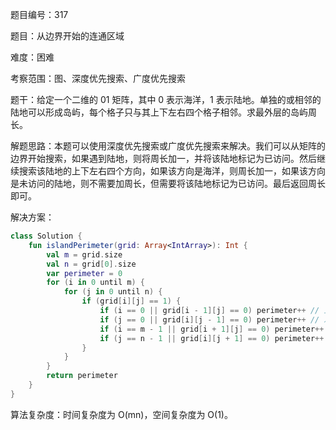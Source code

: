 题目编号：317

题目：从边界开始的连通区域

难度：困难

考察范围：图、深度优先搜索、广度优先搜索

题干：给定一个二维的 01 矩阵，其中 0 表示海洋，1 表示陆地。单独的或相邻的陆地可以形成岛屿，每个格子只与其上下左右四个格子相邻。求最外层的岛屿周长。

解题思路：本题可以使用深度优先搜索或广度优先搜索来解决。我们可以从矩阵的边界开始搜索，如果遇到陆地，则将周长加一，并将该陆地标记为已访问。然后继续搜索该陆地的上下左右四个方向，如果该方向是海洋，则周长加一，如果该方向是未访问的陆地，则不需要加周长，但需要将该陆地标记为已访问。最后返回周长即可。

解决方案：

```kotlin
class Solution {
    fun islandPerimeter(grid: Array<IntArray>): Int {
        val m = grid.size
        val n = grid[0].size
        var perimeter = 0
        for (i in 0 until m) {
            for (j in 0 until n) {
                if (grid[i][j] == 1) {
                    if (i == 0 || grid[i - 1][j] == 0) perimeter++ // 上方是海洋或边界
                    if (j == 0 || grid[i][j - 1] == 0) perimeter++ // 左方是海洋或边界
                    if (i == m - 1 || grid[i + 1][j] == 0) perimeter++ // 下方是海洋或边界
                    if (j == n - 1 || grid[i][j + 1] == 0) perimeter++ // 右方是海洋或边界
                }
            }
        }
        return perimeter
    }
}
```

算法复杂度：时间复杂度为 O(mn)，空间复杂度为 O(1)。